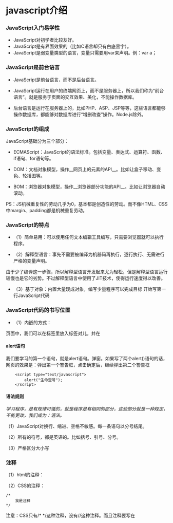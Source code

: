 # javascript介绍
### JavaScript入门易学性
* JavaScript对初学者比较友好。
* JavaScript是有界面效果的（比如C语言却只有白底黑字）。
* JavaScript是弱变量类型的语言，变量只需要用var来声明。例：var a；
### JavaScript是前台语言
* JavaScript是前台语言，而不是后台语言。

* JavaScript运行在用户的终端网页上，而不是服务器上，所以我们称为“前台语言”。就是服务于页面的交互效果、美化，不能操作数据库。

* 后台语言是运行在服务器上的，比如PHP、ASP、JSP等等，这些语言都能够操作数据库，都能够对数据库进行“增删改查”操作。Node.js除外。
### JavaScript的组成
JavaScript基础分为三个部分：

* ECMAScript：JavaScript的语法标准。包括变量、表达式、运算符、函数、if语句、for语句等。

* DOM：文档对象模型，操作__网页上的元素的API__。比如让盒子移动、变色、轮播图等。

* BOM：浏览器对象模型，操作__浏览器部分功能的API__。比如让浏览器自动滚动。

PS：JS机械重复性的劳动几乎为0，基本都是创造性的劳动。而不像HTML、CSS中margin、padding都是机械重复劳动。

### JavaScript的特点
* （1）简单易用：可以使用任何文本编辑工具编写，只需要浏览器就可以执行程序。

* （2）解释型语言：事先不需要被编译为机器码再执行，逐行执行、无需进行严格的变量声明。

由于少了编译这一步骤，所以解释型语言开发起来尤为轻松，但是解释型语言运行较慢也是它的劣势。不过解释型语言中使用了JIT技术，使得运行速度得以改善。

* （3）基于对象：内置大量现成对象，编写少量程序可以完成目标
开始写第一行JavaScript代码
### JavaScript代码的书写位置
* （1）内嵌的方式：

页面中，我们可以在<body>标签里放入<script type=”text/javascript”></script>标签对儿，并在<script>里书写JavaScript程序：

		<script type="text/javascript">

		</script>
text表示纯文本，因为JavaScript也是一个纯文本的语言。

PS：在Sublime Text里，输入<sc后，按tab键，可以自动补齐。

* （2）外链式：引入外部JavaScript文件（放到body标签里，可以和内嵌的js代码并列）

	<script src="tool.js"></script>
  #### alert语句
我们要学习的第一个语句，就是alert语句。弹窗。如果写了两个alert()语句的话，网页的效果是：弹出第一个警告框，点击确定后，继续弹出第二个警告框

		<script type="text/javascript">
			alert("生命壹号");
		</script>
 #### 语法规则
 *学习程序，是有规律可循的，就是程序是有相同的部分，这些部分就是一种规定，不能更改，我们成为：语法。*

（1）JavaScript对换行、缩进、空格不敏感。每一条语句以分号结尾。
 
 （2）所有的符号，都是英语的。比如括号、引号、分号。

（3）严格区分大小写
### 注释
（1）html的注释：

<!-- 我是注释  -->
（2）CSS的注释：

	/*
		我是注释
	*/

注意：CSS只有/* */这种注释，没有//这种注释。而且注释要写在<style>标签里面才算生效哦。

（3）JavaScript的注释：

单行注释：

// 我是注释
多行注释：

/*
	多行注释1
	多行注释2
*/
备注：sublime中，单行注释的快捷键是ctrl+/，多行注释的快捷键是ctrl+shift+/。

### Javascript 网页中输出信息的写法
* 弹出警告框：alert("")

* 控制台输出：console.log("")
console.log("")表示在控制台中输出。console表示“控制台”，log表示“输出”。

控制台在Chrome浏览器的F12中。控制台是工程师、程序员调试程序的地方。程序员经常使用这条语句输出一些东西，来测试程序是否正确。

### 用户输入：
#### prompt()语句
prompt()就是专门用来弹出能够让用户输入的对话框。用得少，测试的时候可能会用。

JS代码如下：

			var a = prompt("请随便输入点什么东西吧");
			console.log(a);
上方代码中，用户输入的内容，将被传递到变量 a 里面。
prompt()语句中，用户不管输入什么内容，都是字符串。

alert和prompt的区别：

	alert("从前有座山");                //直接使用，不需要变量
	var a = prompt("请输入一个数字");   // 必须用一个变量，来接收用户输入的值




  
